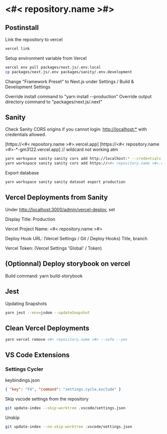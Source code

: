 # <#< repository.name >#>

## Postinstall

Link the repository to vercel

```sh
vercel link
```

Setup environment variable from Vercel

```sh
vercel env pull packages/next.js/.env.local
cp packages/next.js/.env packages/sanity/.env.development
```

Change "Framework Preset" to Next.js under Settings / Build & Development Settings

Override install command to "yarn install --production"
Override output directory command to "packages/next.js/.next"

## Sanity

Check Sanity CORS origins if you cannot login: <http://localhost:*> with credentials allowed.

[https://<#< repository.name >#>.vercel.app]
[https://<#< repository.name >#>-*-gm3122.vercel.app] // wildcard not working atm

```sh
yarn workspace sanity sanity cors add http://localhost:* --credentials --yes
yarn workspace sanity sanity cors add https://<#< repository.name >#>.vercel.app --credentials
```

Export database

```sh
yarn workspace sanity sanity dataset export production
```

## Vercel Deployments from Sanity

Under <http://localhost:3000/admin/vercel-deploy>, set

Display Title: Production

Vercel Project Name: <#< repository.name >#>

Deploy Hook URL: (Vercel Settings / Git / Deploy Hooks) Title, branch

Vercel Token: (Vercel Settings 'Global' / Token)

## (Optionnal) Deploy storybook on vercel

Build command: yarn build-storybook

## Jest

Updating Snapshots

```sh
yarn jest --env=jsdom --updateSnapshot
```

## Clean Vercel Deployments

```sh
yarn vercel remove <#< repository.name >#> --safe --yes
```

## VS Code Extensions

### Settings Cycler

keybindings.json

```json
{ "key": "F4", "command": "settings.cycle.exclude" }
```

Skip vscode settings from the repository

```sh
git update-index --skip-worktree .vscode/settings.json
```

Unskip

```sh
git update-index --no-skip-worktree .vscode/settings.json
```
